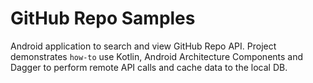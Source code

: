 # GitHub Repo Samples

Android application to search and view GitHub Repo API. Project demonstrates `how-to` use Kotlin, Android Architecture Components and Dagger to perform remote API calls and cache data to the local DB.

